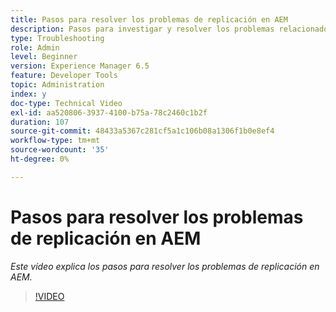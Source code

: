 ```yaml
---
title: Pasos para resolver los problemas de replicación en AEM
description: Pasos para investigar y resolver los problemas relacionados con la replicación
type: Troubleshooting
role: Admin
level: Beginner
version: Experience Manager 6.5
feature: Developer Tools
topic: Administration
index: y
doc-type: Technical Video
exl-id: aa520806-3937-4100-b75a-78c2460c1b2f
duration: 107
source-git-commit: 48433a5367c281cf5a1c106b08a1306f1b0e8ef4
workflow-type: tm+mt
source-wordcount: '35'
ht-degree: 0%

---
```


# Pasos para resolver los problemas de replicación en AEM

*Este vídeo explica los pasos para resolver los problemas de replicación en AEM.*

>[!VIDEO](https://video.tv.adobe.com/v/335471?quality=12&learn=on)
